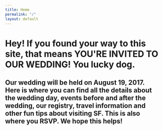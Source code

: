 ```yaml
---
title: Home
permalink: "/"
layout: default
---
```


<h1 class="home_title">Hey! If you found your way to this site, that means YOU'RE INVITED TO OUR WEDDING! You lucky dog.</h1>

<h2 class="home_subtitle">Our wedding will be held on August 19, 2017. Here is where you can find all the details about the wedding day, events before and after the wedding, our registry, travel information and other fun tips about visiting SF. This is also where you RSVP. We hope this helps!</h2>
